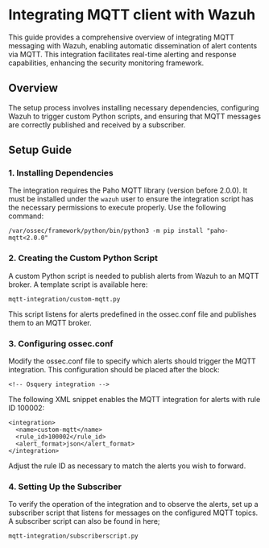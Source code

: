 # Integrating MQTT client with Wazuh

This guide provides a comprehensive overview of integrating MQTT messaging with Wazuh, enabling automatic dissemination of alert contents via MQTT. This integration facilitates real-time alerting and response capabilities, enhancing the security monitoring framework.

## Overview

The setup process involves installing necessary dependencies, configuring Wazuh to trigger custom Python scripts, and ensuring that MQTT messages are correctly published and received by a subscriber.

## Setup Guide

### 1. Installing Dependencies

The integration requires the Paho MQTT library (version before 2.0.0). It must be installed under the `wazuh` user to ensure the integration script has the necessary permissions to execute properly. Use the following command:

```
/var/ossec/framework/python/bin/python3 -m pip install "paho-mqtt<2.0.0" 
```

### 2. Creating the Custom Python Script

A custom Python script is needed to publish alerts from Wazuh to an MQTT broker. A template script is available here:

```
mqtt-integration/custom-mqtt.py
```

This script listens for alerts predefined in the ossec.conf file and publishes them to an MQTT broker.

### 3. Configuring ossec.conf

Modify the ossec.conf file to specify which alerts should trigger the MQTT integration. This configuration should be placed after the block:
```
<!-- Osquery integration --> 
```
The following XML snippet enables the MQTT integration for alerts with rule ID 100002:

```
<integration>
  <name>custom-mqtt</name>
  <rule_id>100002</rule_id>
  <alert_format>json</alert_format>
</integration>
```

Adjust the rule ID as necessary to match the alerts you wish to forward.

### 4. Setting Up the Subscriber

To verify the operation of the integration and to observe the alerts, set up a subscriber script that listens for messages on the configured MQTT topics. A subscriber script can also be found in here; 

```
mqtt-integration/subscriberscript.py 
```
